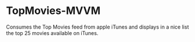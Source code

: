 # TopMovies-MVVM
Consumes the Top Movies feed from apple iTunes and displays in a nice list the top 25 movies available on iTunes.
